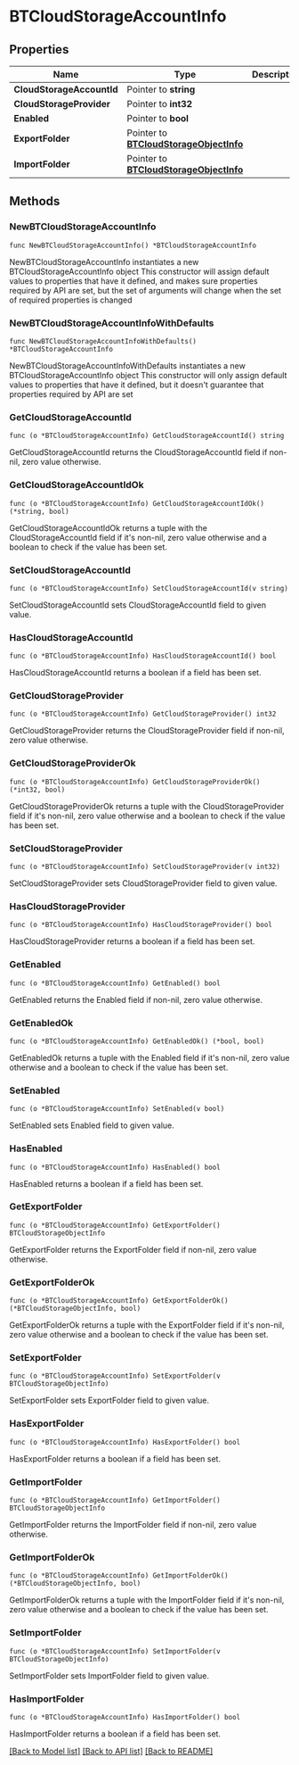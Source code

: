 # BTCloudStorageAccountInfo

## Properties

Name | Type | Description | Notes
------------ | ------------- | ------------- | -------------
**CloudStorageAccountId** | Pointer to **string** |  | [optional] 
**CloudStorageProvider** | Pointer to **int32** |  | [optional] 
**Enabled** | Pointer to **bool** |  | [optional] 
**ExportFolder** | Pointer to [**BTCloudStorageObjectInfo**](BTCloudStorageObjectInfo.md) |  | [optional] 
**ImportFolder** | Pointer to [**BTCloudStorageObjectInfo**](BTCloudStorageObjectInfo.md) |  | [optional] 

## Methods

### NewBTCloudStorageAccountInfo

`func NewBTCloudStorageAccountInfo() *BTCloudStorageAccountInfo`

NewBTCloudStorageAccountInfo instantiates a new BTCloudStorageAccountInfo object
This constructor will assign default values to properties that have it defined,
and makes sure properties required by API are set, but the set of arguments
will change when the set of required properties is changed

### NewBTCloudStorageAccountInfoWithDefaults

`func NewBTCloudStorageAccountInfoWithDefaults() *BTCloudStorageAccountInfo`

NewBTCloudStorageAccountInfoWithDefaults instantiates a new BTCloudStorageAccountInfo object
This constructor will only assign default values to properties that have it defined,
but it doesn't guarantee that properties required by API are set

### GetCloudStorageAccountId

`func (o *BTCloudStorageAccountInfo) GetCloudStorageAccountId() string`

GetCloudStorageAccountId returns the CloudStorageAccountId field if non-nil, zero value otherwise.

### GetCloudStorageAccountIdOk

`func (o *BTCloudStorageAccountInfo) GetCloudStorageAccountIdOk() (*string, bool)`

GetCloudStorageAccountIdOk returns a tuple with the CloudStorageAccountId field if it's non-nil, zero value otherwise
and a boolean to check if the value has been set.

### SetCloudStorageAccountId

`func (o *BTCloudStorageAccountInfo) SetCloudStorageAccountId(v string)`

SetCloudStorageAccountId sets CloudStorageAccountId field to given value.

### HasCloudStorageAccountId

`func (o *BTCloudStorageAccountInfo) HasCloudStorageAccountId() bool`

HasCloudStorageAccountId returns a boolean if a field has been set.

### GetCloudStorageProvider

`func (o *BTCloudStorageAccountInfo) GetCloudStorageProvider() int32`

GetCloudStorageProvider returns the CloudStorageProvider field if non-nil, zero value otherwise.

### GetCloudStorageProviderOk

`func (o *BTCloudStorageAccountInfo) GetCloudStorageProviderOk() (*int32, bool)`

GetCloudStorageProviderOk returns a tuple with the CloudStorageProvider field if it's non-nil, zero value otherwise
and a boolean to check if the value has been set.

### SetCloudStorageProvider

`func (o *BTCloudStorageAccountInfo) SetCloudStorageProvider(v int32)`

SetCloudStorageProvider sets CloudStorageProvider field to given value.

### HasCloudStorageProvider

`func (o *BTCloudStorageAccountInfo) HasCloudStorageProvider() bool`

HasCloudStorageProvider returns a boolean if a field has been set.

### GetEnabled

`func (o *BTCloudStorageAccountInfo) GetEnabled() bool`

GetEnabled returns the Enabled field if non-nil, zero value otherwise.

### GetEnabledOk

`func (o *BTCloudStorageAccountInfo) GetEnabledOk() (*bool, bool)`

GetEnabledOk returns a tuple with the Enabled field if it's non-nil, zero value otherwise
and a boolean to check if the value has been set.

### SetEnabled

`func (o *BTCloudStorageAccountInfo) SetEnabled(v bool)`

SetEnabled sets Enabled field to given value.

### HasEnabled

`func (o *BTCloudStorageAccountInfo) HasEnabled() bool`

HasEnabled returns a boolean if a field has been set.

### GetExportFolder

`func (o *BTCloudStorageAccountInfo) GetExportFolder() BTCloudStorageObjectInfo`

GetExportFolder returns the ExportFolder field if non-nil, zero value otherwise.

### GetExportFolderOk

`func (o *BTCloudStorageAccountInfo) GetExportFolderOk() (*BTCloudStorageObjectInfo, bool)`

GetExportFolderOk returns a tuple with the ExportFolder field if it's non-nil, zero value otherwise
and a boolean to check if the value has been set.

### SetExportFolder

`func (o *BTCloudStorageAccountInfo) SetExportFolder(v BTCloudStorageObjectInfo)`

SetExportFolder sets ExportFolder field to given value.

### HasExportFolder

`func (o *BTCloudStorageAccountInfo) HasExportFolder() bool`

HasExportFolder returns a boolean if a field has been set.

### GetImportFolder

`func (o *BTCloudStorageAccountInfo) GetImportFolder() BTCloudStorageObjectInfo`

GetImportFolder returns the ImportFolder field if non-nil, zero value otherwise.

### GetImportFolderOk

`func (o *BTCloudStorageAccountInfo) GetImportFolderOk() (*BTCloudStorageObjectInfo, bool)`

GetImportFolderOk returns a tuple with the ImportFolder field if it's non-nil, zero value otherwise
and a boolean to check if the value has been set.

### SetImportFolder

`func (o *BTCloudStorageAccountInfo) SetImportFolder(v BTCloudStorageObjectInfo)`

SetImportFolder sets ImportFolder field to given value.

### HasImportFolder

`func (o *BTCloudStorageAccountInfo) HasImportFolder() bool`

HasImportFolder returns a boolean if a field has been set.


[[Back to Model list]](../README.md#documentation-for-models) [[Back to API list]](../README.md#documentation-for-api-endpoints) [[Back to README]](../README.md)


